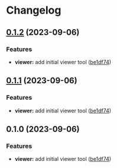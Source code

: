 # Changelog

## [0.1.2](https://github.com/renz0ca/release-please-tests/compare/text-viewer-v0.1.1...text-viewer-v0.1.2) (2023-09-06)


### Features

* **viewer:** add initial viewer tool ([be1df74](https://github.com/renz0ca/release-please-tests/commit/be1df74b9ec0a54f53fb71937c6305b872b51bdb))

## [0.1.1](https://github.com/renz0ca/release-please-tests/compare/text-viewer-v0.1.0...text-viewer-v0.1.1) (2023-09-06)


### Features

* **viewer:** add initial viewer tool ([be1df74](https://github.com/renz0ca/release-please-tests/commit/be1df74b9ec0a54f53fb71937c6305b872b51bdb))

## 0.1.0 (2023-09-06)


### Features

* **viewer:** add initial viewer tool ([be1df74](https://github.com/renz0ca/release-please-tests/commit/be1df74b9ec0a54f53fb71937c6305b872b51bdb))
